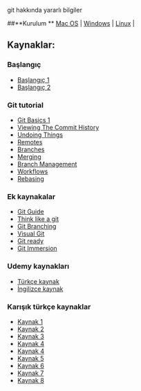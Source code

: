 git hakkında yararlı bilgiler

##**Kurulum **
[Mac OS](https://git-scm.com/download/mac) |
[Windows](https://git-scm.com/download/win) |
[Linux](https://git-scm.com/download/linux) |


## **Kaynaklar**:
### **Başlangıç**
- [Başlangıç 1](http://git-scm.com/book/en/Getting-Started-A-Short-History-of-Git)
- [Başlangıç 2](http://git-scm.com/book/en/Getting-Started-About-Version-Control)

### **Git tutorial** 
- [Git Basics 1](http://git-scm.com/book/en/Git-Basics-Recording-Changes-to-the-Repository)
- [Viewing The Commit History](http://git-scm.com/book/en/Git-Basics-Viewing-the-Commit-History)
- [Undoing Things](http://git-scm.com/book/en/Git-Basics-Undoing-Things)
- [Remotes](http://git-scm.com/book/en/Git-Basics-Working-with-Remotes)
- [Branches](http://git-scm.com/book/en/Git-Branching-What-a-Branch-Is)
- [Merging](http://git-scm.com/book/en/Git-Branching-Basic-Branching-and-Merging)
- [Branch Management](http://git-scm.com/book/en/Git-Branching-Branch-Management)
- [Workflows](http://git-scm.com/book/en/Git-Branching-Branching-Workflows)
- [Rebasing](http://git-scm.com/book/en/Git-Branching-Rebasing)

### **Ek kaynakalar**
- [Git Guide](http://rogerdudler.github.io/git-guide/)
- [Think like a git](http://think-like-a-git.net/)
- [Git Branching](http://pcottle.github.io/learnGitBranching/)
- [Visual Git](http://marklodato.github.io/visual-git-guide/index-en.html)
- [Git ready](http://gitready.com/)
- [Git Immersion](http://gitimmersion/)

### **Udemy kaynakları**
- [Türkçe kaynak](https://www.udemy.com/git-ve-github-kullanmayi-ogrenin/learn/v4)
- [İngilizce kaynak](https://www.udemy.com/git-started-with-github/)

### **Karışık türkçe kaynaklar**
- [Kaynak 1](http://selahattinunlu.com/git-ogrenmek-icin-kaynaklar)
- [Kaynak 2](https://forumlogs.com/t/git-ogrenmek-icin-kaynaklar-listesi/1043)
- [Kaynak 3](http://rogerdudler.github.io/git-guide/index.tr.html)
- [Kaynak 4](http://www.w3ii.com/tr/git/git_useful_resources.html)
- [Kaynak 4](https://aliozgur.gitbooks.io/git101/)
- [Kaynak 5](https://www.youtube.com/watch?v=rWG70T7fePg&list=PLPrHLaayVkhnNstGIzQcxxnj6VYvsHBHy)
- [Kaynak 6](http://git.gelistiriciyiz.biz/)
- [Kaynak 7](https://medium.com/@mustafazahidefe/git-notlar%C4%B1-2-git-i%CC%87nit-f54292fbf631)
- [Kaynak 8](https://medium.com/@noteCe)


